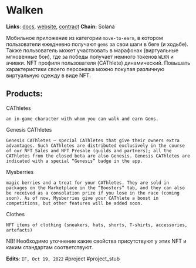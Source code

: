 # Walken
**Links**: [docs](https://docs.walken.io/), [website](https://walken.io/), [contract](https://explorer.solana.com/address/EcQCUYv57C4V6RoPxkVUiDwtX1SP8y8FP5AEToYL8Az)
**Chain:** Solana

Мобильное приложение из категории `move-to-earn`, в котором пользователи ежедневно получают `gems` за свои шаги в беге (и ходьбе). Также пользователь может участвовать в марафонах (виртуальные мгновенные бои), где за победы получает немного токенов `WLKN` и ачивки. NFT профиля пользователя (CAThlete) динамический. Повышать характеристики своего персонажа можно покупая различную виртуальную одежду в виде NFT.


## Products:


CAThletes
```
an in-game character with whom you can walk and earn Gems.
```

Genesis CAThletes
```
Genesis CAThletes — special CAThletes that give their owners extra advantages. Such CAThletes are distributed exclusively in the course of our NFT Sales and NFT Presale (guilds and partners); all the CAThletes from the closed beta are also Genesis. Genesis CAThletes are indicated with a special “Genesis” badge in the app.
```

Mysberries
```
magic berries and a treat for your CAThletes. They are sold in packages on the Marketplace in the “Boosters” tab, and they can also be received as a consolation prize if you lose in the race (coming soon). As of now, Mysberries give your CAThlete a boost in competitions, but other features will be added soon.
```

Clothes
```
NFT items of clothing (sneakers, hats, shorts, T-shirts, accessories, artefacts)
```

NB! Необходимо уточнение какие свойства присутствуют у этих NFT и каким стандартам соответствуют.

**Edits**: `IF, Oct 19, 2022`
#project #project_stub 